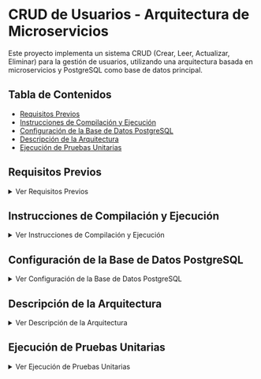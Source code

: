 <h1>
  <strong> CRUD de Usuarios - Arquitectura de Microservicios </strong>
  </h1>

Este proyecto implementa un sistema CRUD (Crear, Leer, Actualizar, Eliminar) para la gestión de usuarios, utilizando una arquitectura basada en microservicios y PostgreSQL como base de datos principal.

## Tabla de Contenidos
- [Requisitos Previos](#requisitos-previos)
- [Instrucciones de Compilación y Ejecución](#instrucciones-de-compilación-y-ejecución)
- [Configuración de la Base de Datos PostgreSQL](#configuración-de-la-base-de-datos-postgresql)
- [Descripción de la Arquitectura](#descripción-de-la-arquitectura)
- [Ejecución de Pruebas Unitarias](#ejecución-de-pruebas-unitarias)

## Requisitos Previos
<details>
  <summary>Ver Requisitos Previos</summary>

  ### Requisitos Previos
  Antes de comenzar, asegúrate de tener instalados los siguientes componentes:

    - JDK 11 o superior
    - Maven 3.6.0 o superior
    - Docker (opcional, para ejecutar la base de datos PostgreSQL en un contenedor)
    - PostgreSQL 12 o superior
</details>

## Instrucciones de Compilación y Ejecución
<details>
  <summary>Ver Instrucciones de Compilación y Ejecución</summary>

  ### Instrucciones de Compilación y Ejecución
  Sigue estos pasos para compilar y ejecutar la aplicación:
  
    ## 1. Clonar el repositorio:
    - git clone https://github.com/4lejandroquintero/crud-usuarios-microserviciostres.git
    - cd crud-usuarios-microserviciostres

    ## 2. Clonar el repositorio:
    - mvn clean install

    ## 3. Configurar y ejecutar la base de datos PostgreSQL
    - Instalar PostgreSQL localmente, descarga e instala la versión adecuada para tu sistema operativo desde la página oficial. Luego, crea una base de datos y un usuario con los permisos necesarios.
      
     ## 4. Configurar las variables de entorno
    - La aplicación utiliza variables de entorno para la configuración de la base de datos. Asegúrate de establecer las siguientes variables antes de ejecutar la aplicación:
        export SPRING_DATASOURCE_URL=jdbc:postgresql://localhost:5432/microrobot-microservicio
        export SPRING_DATASOURCE_USERNAME=usuario
        export SPRING_DATASOURCE_PASSWORD=contraseña
</details>

## Configuración de la Base de Datos PostgreSQL
<details>
  <summary>Ver Configuración de la Base de Datos PostgreSQL</summary>

  ### Configuración de la Base de Datos PostgreSQL
  Aquí va el contenido de la configuración de la base de datos...
</details>

## Descripción de la Arquitectura
<details>
  <summary>Ver Descripción de la Arquitectura</summary>

  ### Descripción de la Arquitectura
  Aquí va el contenido de la descripción de la arquitectura...
</details>

## Ejecución de Pruebas Unitarias
<details>
  <summary>Ver Ejecución de Pruebas Unitarias</summary>

  ### Ejecución de Pruebas Unitarias
  Aquí va el contenido de la ejecución de pruebas unitarias...
</details>



